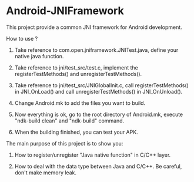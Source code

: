 # Android-JNIFramework
This project provide a common JNI framework for Android development.


How to use ?
1. Take reference to com.open.jniframework.JNITest.java, define your native java function.

2. Take reference to jni/test_src/test.c, implement the registerTestMethods() and unregisterTestMethods().

3. Take reference to jni/test_src/JNIGlobalInit.c, call registerTestMethods() in JNI_OnLoad() and call unregisterTestMethods() in JNI_OnUnload().  

4. Change Android.mk to add the files you want to build.

5. Now everything is ok, go to the root directory of Android.mk, execute "ndk-build clean" and "ndk-build" command.

6. When the building finished, you can test your APK.



The main purpose of this project is to show you:

1. How to register/unregister "Java native function" in C/C++ layer.

2. How to deal with the data type between Java and C/C++. Be careful, don't make memory leak.
